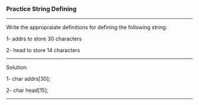 ### Practice String Defining

--------

Write the appropraiate definitions for defining the following string:

1- addrs to store 30 characters

2- head to store 14 characters


----------


Solution:

1- char addrs[30];

2- char head[15];

-----


